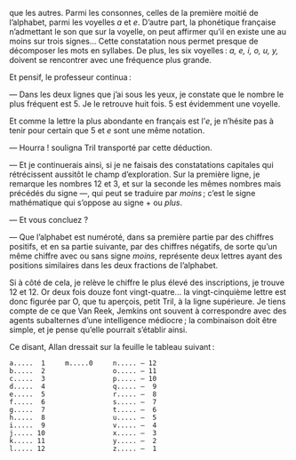 que les autres. Parmi les consonnes, celles de la première moitié de l’alphabet, parmi les voyelles _a_ et _e_. D’autre part, la phonétique française n’admettant le son que sur la voyelle, on peut affirmer qu’il en existe une au moins sur trois signes... Cette constatation nous permet presque de décomposer les mots en syllabes. De plus, les six voyelles : _a, e, i, o, u, y,_ doivent se rencontrer avec une fréquence plus grande.

Et pensif, le professeur continua :

— Dans les deux lignes que j’ai sous les yeux, je constate que le nombre
le plus fréquent est 5. Je le retrouve huit fois. 5 est évidemment une voyelle.

Et comme la lettre la plus abondante en français est l’_e_, je n’hésite pas à tenir pour certain que 5 et _e_ sont une même notation.

— Hourra ! souligna Tril transporté par cette déduction.

— Et je continuerais ainsi, si je ne faisais des constatations capitales qui
rétrécissent aussitôt le champ d’exploration. Sur la première ligne, je
remarque les nombres 12 et 3, et sur la seconde les mêmes nombres mais 
précédés du signe —, qui peut se traduire par _moins_ ; c’est le signe mathématique qui s’oppose au signe + ou _plus_.

— Et vous concluez ?

— Que l’alphabet est numéroté, dans sa première partie par des chiffres
positifs, et en sa partie suivante, par des chiffres négatifs, de sorte qu’un
même chiffre avec ou sans signe _moins_, représente deux lettres ayant des
positions similaires dans les deux fractions de l’alphabet.

Si à côté de cela, je relève le chiffre le plus élevé des inscriptions, je
trouve 12 et 12. Or deux fois douze font vingt-quatre... la vingt-cinquième
lettre est donc figurée par O, que tu aperçois, petit Tril, à la ligne
supérieure. Je tiens compte de ce que Van Reek, Jemkins ont souvent à
correspondre avec des agents subalternes d’une intelligence médiocre ; la combinaison doit être simple, et je pense qu’elle pourrait s’établir ainsi.

Ce disant, Allan dressait sur la feuille le tableau suivant :

    a.....  1     m.....0     n..... — 12
    b.....  2                 o..... — 11
    c.....  3                 p..... — 10
    d.....  4                 q..... —  9
    e.....  5                 r..... —  8
    f.....  6                 s..... —  7
    g.....  7                 t..... —  6
    h.....  8                 u..... —  5
    i.....  9                 v..... —  4
    j..... 10                 x..... —  3
    k..... 11                 y..... —  2
    l..... 12                 z..... —  1
